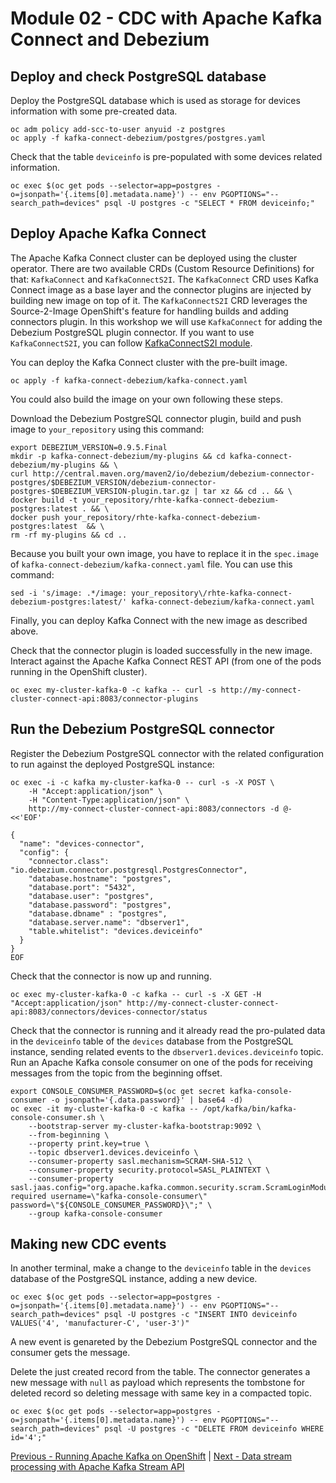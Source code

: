 # Module 02 - CDC with Apache Kafka Connect and Debezium

## Deploy and check PostgreSQL database

Deploy the PostgreSQL database which is used as storage for devices information with some pre-created data.

```shell
oc adm policy add-scc-to-user anyuid -z postgres
oc apply -f kafka-connect-debezium/postgres/postgres.yaml
```

Check that the table `deviceinfo` is pre-populated with some devices related information.

```shell
oc exec $(oc get pods --selector=app=postgres -o=jsonpath='{.items[0].metadata.name}') -- env PGOPTIONS="--search_path=devices" psql -U postgres -c "SELECT * FROM deviceinfo;"
```

## Deploy Apache Kafka Connect

The Apache Kafka Connect cluster can be deployed using the cluster operator.
There are two available CRDs (Custom Resource Definitions) for that: `KafkaConnect` and `KafkaConnectS2I`.
The `KafkaConnect` CRD uses Kafka Connect image as a base layer and the connector plugins are injected by building new image on top of it.
The `KafkaConnectS2I` CRD leverages the Source-2-Image OpenShift's feature for handling builds and adding connectors plugin.
In this workshop we will use `KafkaConnect` for adding the Debezium PostgreSQL plugin connector.
If you want to use `KafkaConnectS2I`, you can follow [KafkaConnectS2I module](02-cdc-connect-s2i-debezium.md). 

You can deploy the Kafka Connect cluster with the pre-built image.

```shell
oc apply -f kafka-connect-debezium/kafka-connect.yaml
```

You could also build the image on your own following these steps.

Download the Debezium PostgreSQL connector plugin, build and push image to `your_repository` using this command:
```shell
export DEBEZIUM_VERSION=0.9.5.Final
mkdir -p kafka-connect-debezium/my-plugins && cd kafka-connect-debezium/my-plugins && \
curl http://central.maven.org/maven2/io/debezium/debezium-connector-postgres/$DEBEZIUM_VERSION/debezium-connector-postgres-$DEBEZIUM_VERSION-plugin.tar.gz | tar xz && cd .. && \
docker build -t your_repository/rhte-kafka-connect-debezium-postgres:latest . && \
docker push your_repository/rhte-kafka-connect-debezium-postgres:latest  && \
rm -rf my-plugins && cd ..
```

Because you built your own image, you have to replace it in the `spec.image` of `kafka-connect-debezium/kafka-connect.yaml` file.
You can use this command:
```shell
sed -i 's/image: .*/image: your_repository\/rhte-kafka-connect-debezium-postgres:latest/' kafka-connect-debezium/kafka-connect.yaml
```

Finally, you can deploy Kafka Connect with the new image as described above.

Check that the connector plugin is loaded successfully in the new image.
Interact against the Apache Kafka Connect REST API (from one of the pods running in the OpenShift cluster).

```shell
oc exec my-cluster-kafka-0 -c kafka -- curl -s http://my-connect-cluster-connect-api:8083/connector-plugins
```

## Run the Debezium PostgreSQL connector

Register the Debezium PostgreSQL connector with the related configuration to run against the deployed PostgreSQL instance:

```shell
oc exec -i -c kafka my-cluster-kafka-0 -- curl -s -X POST \
    -H "Accept:application/json" \
    -H "Content-Type:application/json" \
    http://my-connect-cluster-connect-api:8083/connectors -d @- <<'EOF'

{
  "name": "devices-connector",
  "config": {
    "connector.class": "io.debezium.connector.postgresql.PostgresConnector",
    "database.hostname": "postgres",
    "database.port": "5432",
    "database.user": "postgres",
    "database.password": "postgres",
    "database.dbname" : "postgres",
    "database.server.name": "dbserver1",
    "table.whitelist": "devices.deviceinfo"
  }
}
EOF
```

Check that the connector is now up and running.

```shell
oc exec my-cluster-kafka-0 -c kafka -- curl -s -X GET -H "Accept:application/json" http://my-connect-cluster-connect-api:8083/connectors/devices-connector/status
```

Check that the connector is running and it already read the pro-pulated data in the `deviceinfo` table of the `devices` database from the PostgreSQL instance, sending related events to the `dbserver1.devices.deviceinfo` topic.
Run an Apache Kafka console consumer on one of the pods for receiving messages from the topic from the beginning offset.

```shell
export CONSOLE_CONSUMER_PASSWORD=$(oc get secret kafka-console-consumer -o jsonpath='{.data.password}' | base64 -d)
oc exec -it my-cluster-kafka-0 -c kafka -- /opt/kafka/bin/kafka-console-consumer.sh \
    --bootstrap-server my-cluster-kafka-bootstrap:9092 \
    --from-beginning \
    --property print.key=true \
    --topic dbserver1.devices.deviceinfo \
    --consumer-property sasl.mechanism=SCRAM-SHA-512 \
    --consumer-property security.protocol=SASL_PLAINTEXT \
    --consumer-property sasl.jaas.config="org.apache.kafka.common.security.scram.ScramLoginModule required username=\"kafka-console-consumer\" password=\"${CONSOLE_CONSUMER_PASSWORD}\";" \
    --group kafka-console-consumer
```

## Making new CDC events

In another terminal, make a change to the `deviceinfo` table in the `devices` database of the PostgreSQL instance, adding a new device.

```shell
oc exec $(oc get pods --selector=app=postgres -o=jsonpath='{.items[0].metadata.name}') -- env PGOPTIONS="--search_path=devices" psql -U postgres -c "INSERT INTO deviceinfo VALUES('4', 'manufacturer-C', 'user-3')"
```

A new event is genareted by the Debezium PostgreSQL connector and the consumer gets the message.

Delete the just created record from the table.
The connector generates a new message with `null` as payload which represents the tombstone for deleted record so deleting message with same key in a compacted topic.

```shell
oc exec $(oc get pods --selector=app=postgres -o=jsonpath='{.items[0].metadata.name}') -- env PGOPTIONS="--search_path=devices" psql -U postgres -c "DELETE FROM deviceinfo WHERE id='4';"
```

[Previous - Running Apache Kafka on OpenShift](01-kafka-on-openshift.md) | [Next - Data stream processing with Apache Kafka Stream API](03-streams-api.md)